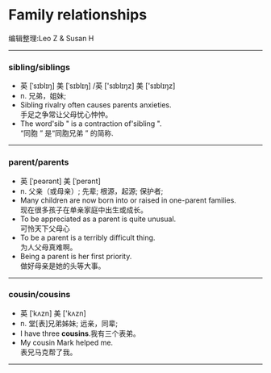 Family relationships
====================
编辑整理:Leo Z & Susan H
***
### sibling/siblings
* 英 [ˈsɪblɪŋ]   美 [ˈsɪblɪŋ] /英 ['sɪblɪŋz]   美 ['sɪblɪŋz] 
* n. 兄弟，姐妹;
* Sibling rivalry often causes parents anxieties.  
手足之争常让父母忧心忡忡。
* The word'sib " is a contraction of'sibling ".  
“同胞 ” 是“同胞兄弟 ” 的简称.
***
### parent/parents
* 英 [ˈpeərənt]   美 [ˈperənt]
* n.  父亲（或母亲）; 先辈; 根源，起源; 保护者;
* Many children are now born into or raised in one-parent families.  
现在很多孩子在单亲家庭中出生或成长。
* To be appreciated as a parent is quite unusual.  
可怜天下父母心
* To be a parent is a terribly difficult thing.  
为人父母真难啊。
* Being a parent is her first priority.  
做好母亲是她的头等大事。
***
### cousin/cousins
* 英 [ˈkʌzn]   美 ['kʌzn] 
* n.  堂[表]兄弟姊妹; 远亲，同辈;
* I have three **cousins**.我有三个表弟。
* My cousin Mark helped me.  
表兄马克帮了我。

***
